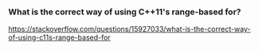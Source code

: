 ### What is the correct way of using C++11's range-based for?

https://stackoverflow.com/questions/15927033/what-is-the-correct-way-of-using-c11s-range-based-for